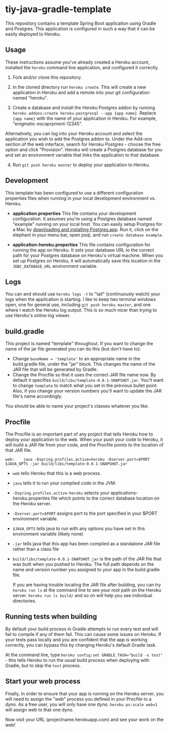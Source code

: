 # tiy-java-gradle-template

This repository contains a template Spring Boot application using Gradle and Postgres. This application is configured in such a way that it can be easily deployed to Heroku.


## Usage

These instructions assume you've already created a Heroku account, installed the `heroku` command line application, and configured it correctly.  

1. Fork and/or clone this repository.  

2. In the cloned directory run `heroku create`. This will create a new application in Heroku and add a remote into your git configuration named "heroku".

3. Create a database and install the Heroku Postgres addon by running `heroku addons:create heroku-postgresql --app {app name}`. Replace `{app name}` with the name of your application in Heroku. For example, "enigmatic-escaprpment-12345".

  Alternatively, you can log into your Heroku account and select the application you wish to add the Postgres addon to. Under the Add-ons section of the web interface, search for Heroku Postgres - choose the free option and click "Provision". Heroku will create a Postgres database for you and set an environment variable that links the application to that database.

4. Run `git push heroku master` to deploy your application to Heroku.


## Development

This template has been configured to use a different configuration properties files when running in your local development environment vs. Heroku.

 * **application.properties** This file contains your development configuration. It assumes you're using a Postgres database named "example" running on your local host. You can easily setup Postgres for a Mac by [downloading and installing Postgres.app](http://postgresapp.com/). Run it, click on the elephant in your menu bar, open psql, and run `create database example`.

 * **application-heroku.properties** This file contains configuration for running the app on Heroku. It sets your database URL to the correct path for your Postgres database on Heroku's virtual machine. When you set up Postgres on Heroku, it will automatically save this location in the `JDBC_DATABASE_URL` environment variable.


## Logs

You can and should use `heroku logs -t` to "tail" (continuously watch) your logs when the application is starting. I like to keep two terminal windows open, one for general use, including `git push heroku master`, and one where I watch the Heroku log output. This is so much nicer than trying to use Heroku's online log viewer.


## build.gradle

This project is named "template" throughout. If you want to change the name of the jar file generated you can do this (but don't have to):

* Change `baseName = 'template'` to an appropriate name in the build.gradle file, under the "jar" block. This changes the name of the JAR file that will be generated by Gradle.
* Change the Procfile so that it uses the correct JAR file name now. By default it specifies `build/libs/template-0.0.1-SNAPSHOT.jar`. You'll want to change `template` to match what you set in the previous bullet point. Also, if you change your version numbers you'll want to update the JAR file's name accordingly.

You should be able to name your project's classes whatever you like.


## Procfile

The Procfile is an important part of any project that tells Heroku how to deploy your application to the web. When your push your code to Heroku, it will build a JAR file from your code, and the Procfile points to the location of that JAR file.

`web:    java -Dspring.profiles.active=heroku -Dserver.port=$PORT $JAVA_OPTS -jar build/libs/template-0.0.1-SNAPSHOT.jar`

* `web` tells Heroku that this is a web process.  

* `java` tells it to run your compiled code in the JVM.

* `-Dspring.profiles.active-heroku` selects your applications-heroku.properties file which points to the correct database location on the Heroku server.

* `-Dserver.port=$PORT` assigns port to the port specified in your $PORT environment variable.

* `$JAVA_OPTS` tells java to run with any options you have set in this environment variable (likely none)

* `-jar` tells java that this app has been compiled as a standalone JAR file rather than a class file

* `build/libs/template-0.0.1-SNAPSHOT.jar` is the path of the JAR file that was built when you pushed to Heroku. The full path depends on the name and version number you assigned to your app in the build.gradle file.

  If you are having trouble locating the JAR file after building, you can try `heroku run ls` at the command line to see your root path on the Heroku server. `heroku run ls build/` and so on will help you see individual directories.


## Running tests when building

By default your build process in Gradle attempts to run every test and will fail to compile if any of them fail. This can cause some issues on Heroku. If your tests pass locally and you are confident that the app is working correctly, you can bypass this by changing Heroku's default Gradle task.

At the command line, type `heroku config:set GRADLE_TASK="build -x test"` - this tells Heroku to run the usual build process when deploying with Gradle, but to skip the `test` process.


## Start your web process

Finally, in order to ensure that your app is running on the Heroku server, you will need to assign the "web" process you defined in your Procfile to a dyno. As a free user, you will only have one dyno. `heroku ps:scale web=1` will assign web to that one dyno.

Now visit your URL (projectname.herokuapp.com) and see your work on the web!

